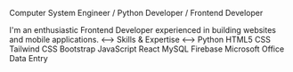 Computer System Engineer / Python Developer / Frontend Developer

I'm an enthusiastic Frontend Developer experienced in building websites and mobile applications.
<--> Skills & Expertise <-->
Python
HTML5
CSS
Tailwind CSS
Bootstrap
JavaScript
React
MySQL
Firebase
Microsoft Office
Data Entry
